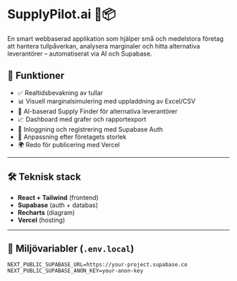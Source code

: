# SupplyPilot.ai 🧠📦

En smart webbaserad applikation som hjälper små och medelstora företag att hantera tullpåverkan, analysera marginaler och hitta alternativa leverantörer – automatiserat via AI och Supabase.

## 🚀 Funktioner

- ✅ Realtidsbevakning av tullar
- 📊 Visuell marginalsimulering med uppladdning av Excel/CSV
- 🔎 AI-baserad Supply Finder för alternativa leverantörer
- 📈 Dashboard med grafer och rapportexport
- 🔐 Inloggning och registrering med Supabase Auth
- 🧩 Anpassning efter företagets storlek
- 🌍 Redo för publicering med Vercel

---

## 🛠 Teknisk stack

- **React + Tailwind** (frontend)
- **Supabase** (auth + databas)
- **Recharts** (diagram)
- **Vercel** (hosting)

---

## 🔧 Miljövariabler (`.env.local`)

```env
NEXT_PUBLIC_SUPABASE_URL=https://your-project.supabase.co
NEXT_PUBLIC_SUPABASE_ANON_KEY=your-anon-key
